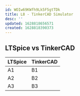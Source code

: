 ```yaml
---
id: WOIw69KWfh9Lk5F5gtTDk
title: L8 - TinkerCAD Simulator
desc: ''
updated: 1628818656571
created: 1628818390373
---
```

## LTSpice vs TinkerCAD

LTSpice | TinkerCAD |
---------|----------|
 A1 | B1 | 
 A2 | B2 | 
 A3 | B3 | 